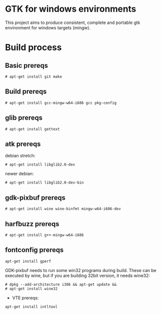 # GTK for windows environments

This project aims to produce consistent, complete and portable gtk environment for windows targets (mingw).

# Build process

## Basic prereqs

```
# apt-get install git make
```

## Build prereqs

```
# apt-get install gcc-mingw-w64-i686 gcc pkg-config
```

## glib prereqs

```
# apt-get install gettext
```

## atk prereqs

debian stretch:
```
# apt-get install libglib2.0-dev
```

newer debian:
```
# apt-get install libglib2.0-dev-bin
```

## gdk-pixbuf prereqs

```
# apt-get install wine wine-binfmt mingw-w64-i686-dev
```

## harfbuzz prereqs

```
# apt-get install g++-mingw-w64-i686
```

## fontconfig prereqs

```
apt-get install gperf
```

GDK-pixbuf needs to run some win32 programs during build. These can be executed by wine, but if you are building 32bit version, it needs wine32:

```
# dpkg --add-architecture i386 && apt-get update &&
# apt-get install wine32
```


* VTE prereqs:

```
apt-get install intltool
```
